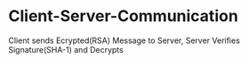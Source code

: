 # Client-Server-Communication
Client sends Ecrypted(RSA) Message to Server, Server Verifies Signature(SHA-1) and Decrypts
